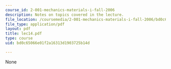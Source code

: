 ```yaml
---
course_id: 2-001-mechanics-materials-i-fall-2006
description: Notes on topics covered in the lecture.
file_location: /coursemedia/2-001-mechanics-materials-i-fall-2006/bd0c65066e01f2a16313d1903725b14d_lec14.pdf
file_type: application/pdf
layout: pdf
title: lec14.pdf
type: course
uid: bd0c65066e01f2a16313d1903725b14d

---
```

None